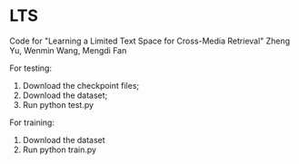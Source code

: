 # LTS
Code for "Learning a Limited Text Space for Cross-Media Retrieval" Zheng Yu, Wenmin Wang, Mengdi Fan

For testing:
1. Download the checkpoint files;
2. Download the dataset;
3. Run python test.py

For training:
1. Download the dataset
2. Run python train.py
